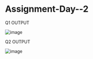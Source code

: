 # Assignment-Day--2
Q1 OUTPUT 


![image](https://github.com/Adnaan-08/Assignment-Day--2/assets/174583566/f97c0a03-4a2b-4d01-ab55-288dcb1ae417)

Q2 OUTPUT



![image](https://github.com/Adnaan-08/Assignment-Day--2/assets/174583566/ab2b0ccb-ab7a-4a7d-91fc-a1551903480f)

